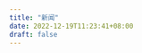 ```yaml
---
title: "新闻"
date: 2022-12-19T11:23:41+08:00
draft: false
---
```


<script>
window.location.href = "/news";
</script>
